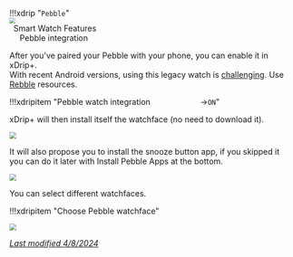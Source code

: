 !!!xdrip "`Pebble`"  
    <img src="../../images/hamburger_menu.png" style="zoom:60%;" />  
    &ensp;Smart Watch Features  
    &emsp;  Pebble integration

After you've paired your Pebble with your phone, you can enable it in xDrip+.  
With recent Android versions, using this legacy watch is [challenging](https://www.reddit.com/r/pebble/comments/1776bbx/installing_pebble_apk_on_fresh_android_14_setup/). Use [Rebble](https://rebble.io/) resources.

!!!xdripitem "Pebble watch integration&emsp;&emsp;&emsp;&emsp;&emsp;&emsp; →`ON`" 

xDrip+ will then install itself the watchface (no need to download it).

<img src="../images/M-S-SW3b.png" style="zoom:75%;" />

It will also propose you to install the snooze button app, if you skipped it you can do it later with Install Pebble Apps at the bottom.

<img src="../images/M-S-SW3c.png" style="zoom:75%;" />

You can select different watchfaces.

!!!xdripitem "Choose Pebble watchface" 

<img src="../images/M-S-SW3e.png" style="zoom:75%;" />

</br>

[*Last modified 4/8/2024*](https://github.com/NightscoutFoundation/xDrip/releases/tag/2024.08.02)